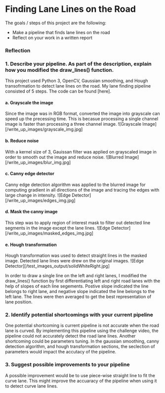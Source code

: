 # **Finding Lane Lines on the Road** 


The goals / steps of this project are the following:
* Make a pipeline that finds lane lines on the road
* Reflect on your work in a written report




### Reflection

### 1. Describe your pipeline. As part of the description, explain how you modified the draw_lines() function.

This project used Python 3, OpenCV, Gaussian smoothing, and Hough transofrmation to detect lane lines on the road. 
My lane finding pipeline consisted of 5 steps. The code can be found [here].

#### a. Grayscale the image

Since the image was in RGB format, converted the image into grayscale can speed up the precessing time. This is becasue processing a single channel image is faster than processing a three channel image. 
![Grayscale Image][/write_up_images/grayscale_img.jpg]

#### b. Reduce noise

With a kernel size of 3, Gauissan filter was applied on grayscaled image in order to smooth out the image and reduce noise.
![Blurred Image][/write_up_images/blur_img.jpg]

#### c. Canny edge detector

Canny edge detection algorithm was applied to the blurred image for computing gradient in all directions of the image and tracing the edges with large change in intensity. 
![Edge Detector][/write_up_images/edges_img.jpg]

#### d. Mask the canny image

This step was to apply region of interest mask to filter out detected line segments in the image except the lane lines.
![Edge Detector][/write_up_images/masked_edges_img.jpg]

#### e. Hough transformation

Hough transformation was used to detect straight lines in the masked image. Detected lane lines were drew on the original images.
![Edge Detector][/test_images_output/solidWhiteRight.jpg]

 
In order to draw a single line on the left and right lanes, I modified the draw_lines() function by first differentiating left and right road lanes with the help of slopes of each line segements. Postive slope indicated the line belongs to right lane, and negative slope indicated the line belongs to the left lane. The lines were then averaged to get the best representation of lane position. 



### 2. Identify potential shortcomings with your current pipeline


One potential shortcoming is current pipeline is not accurate when the road lane is curved. By implementing this pipeline using the challenge video, the pipeline could not accurately detect the road lane lines.
Another shortcoming could be parameters tuning. In the gaussian smoothing, canny detection algorithm, and hough transformation sections, the seclection of parameters would impact the accutacy of the pipeline. 


### 3. Suggest possible improvements to your pipeline

A possible improvement would be to use piece-wise straight line to fit the curve lane. This might improve the accuaracy of the pipeline when using it to detect curve lane lines. 
